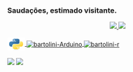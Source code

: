 ### Saudações, estimado visitante.

<div align="center">
  <a href="https://github.com/bartolinni">
  <img height="180em" src="https://github-readme-stats.vercel.app/api?username=bartolinni&show_icons=true&theme=gotham&include_all_commits=true&count_private=true"/>
  <img height="180em" src="https://github-readme-stats.vercel.app/api/top-langs/?username=bartolinni&layout=compact&langs_count=3&theme=gotham"/>
</div>
  
  <div style="display: inline_block"><br>
  <img align="center" alt="bartolinni-Python" height="30" width="40" src="https://raw.githubusercontent.com/devicons/devicon/master/icons/python/python-original.svg">
  <img align="center" alt="bartolini-Arduino" height="30" width="40" src="https://cdn.jsdelivr.net/gh/devicons/devicon/icons/arduino/arduino-original.svg" />
  <img align="center" alt="bartolini-r" height="0" width="0" src="https://cdn.jsdelivr.net/gh/devicons/devicon/icons/r/r-original.svg" />
</div>
  
<br/>
  
<div> 
  </a> 
  <a href = "mailto:gdbbartolini@gmail.com"><img src="https://img.shields.io/badge/-Gmail-%23333?style=for-the-badge&logo=gmail&logoColor=white" target="_blank"></a>
  <a href="https://www.linkedin.com/in/gdbartolini/" target="_blank"><img src="https://img.shields.io/badge/-LinkedIn-%230077B5?style=for-the-badge&logo=linkedin&logoColor=white" target="_blank"></a> 
 
</div>
